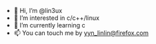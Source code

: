 - 👋 Hi, I’m @lin3ux
- 👀 I’m interested in c/c++/linux
- 🌱 I’m currently learning c
- 📫 You can touch me by yyn_linlin@firefox.com

<!---
lin3ux/lin3ux is a ✨ special ✨ repository because its `README.md` (this file) appears on your GitHub profile.
You can click the Preview link to take a look at your changes.
--->
